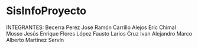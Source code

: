 # SisInfoProyecto
INTEGRANTES: 
Becerra Peréz José Ramón
Carrillo Alejos Eric
Chimal Mosso Jesús Enrique
Flores López Fausto
Larios Cruz Ivan Alejandro
Marco Alberto Martínez Servín
